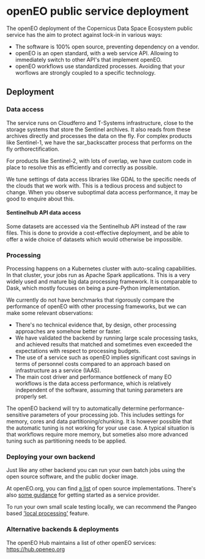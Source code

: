 # openEO public service deployment

The openEO deployment of the Copernicus Data Space Ecosystem public service has the aim to protect against lock-in in various ways:
- The software is 100% open source, preventing dependency on a vendor. 
- openEO is an open standard, with a web service API. Allowing to immediately switch to other API's that implement openEO.
- openEO workflows use standardized processes. Avoiding that your worflows are strongly coupled to a specific technology. 

## Deployment

### Data access

The service runs on Cloudferro and T-Systems infrastructure, close to the storage systems that store the Sentinel
archives. It also reads from these archives directly and processes the data on the fly. For complex products like
Sentinel-1, we have the sar_backscatter process that performs on the fly orthorectification. 

For products like Sentinel-2, with lots of overlap, we have custom code in place to resolve this as efficiently
and correctly as possible. 

We tune settings of data access libraries like GDAL to the specific needs of the clouds that we work with. This
is a tedious process and subject to change. When you observe suboptimal data access performance, it may be good
to enquire about this.

#### Sentinelhub API data access

Some datasets are accessed via the Sentinelhub API instead of the raw files. This is done to provide a 
cost-effective deployment, and be able to offer a wide choice of datasets which would otherwise be impossible.

### Processing

Processing happens on a Kubernetes cluster with auto-scaling capabilities. In that cluster, your jobs run as
Apache Spark applications. This is a very widely used and mature big data processing framework. It is comparable
to Dask, which mostly focuses on being a pure-Python implementation.

We currently do not have benchmarks that rigorously compare the performance of openEO with other processing
frameworks, but we can make some relevant observations:

- There's no technical evidence that, by design, other processing approaches are somehow better or faster.
- We have validated the backend by running large scale processing tasks, and achieved results that matched and 
sometimes even exceeded the expectations with respect to processing budgets.
- The use of a service such as openEO implies significant cost savings in terms of personnel costs compared to
an approach based on infrastructure as a service (IAAS).
- The main cost driver and performance bottleneck of many EO workflows is the data access performance, which is 
relatively independent of the software, assuming that tuning parameters are properly set.

The openEO backend will try to automatically determine performance-sensitive parameters of your processing job.
This includes settings for memory, cores and data partitioning/chunking. It is however possible that the automatic 
tuning is not working for your use case. A typical situation is that workflows require more memory, but someties
also more advanced tuning such as partitioning needs to be applied.

### Deploying your own backend

Just like any other backend you can run your own batch jobs using the open source software, and the public docker image.

At openEO.org, you can find [a list](https://openeo.org/software.html#back-ends) of open source implementations.
There's also [some guidance](https://openeo.org/documentation/1.0/developers/backends/getting-started.html) for 
getting started as a service provider.

To run your own small scale testing locally, we can recommend the Pangeo based 
['local processing'](https://open-eo.github.io/openeo-python-client/cookbook/localprocessing.html) feature.

### Alternative backends & deployments

The openEO Hub maintains a list of other openEO services: https://hub.openeo.org




